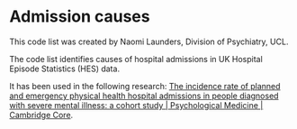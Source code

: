 # Admission causes

This code list was created by Naomi Launders, Division of Psychiatry, UCL.

The code list identifies causes of hospital admissions in UK Hospital Episode Statistics (HES) data.

It has been used in the following research: [The incidence rate of planned and emergency physical health hospital admissions in people diagnosed with severe mental illness: a cohort study | Psychological Medicine | Cambridge Core](https://www.cambridge.org/core/journals/psychological-medicine/article/incidence-rate-of-planned-and-emergency-physical-health-hospital-admissions-in-people-diagnosed-with-severe-mental-illness-a-cohort-study/626D0E5EF69B64C1E92CC7401B8047ED).

